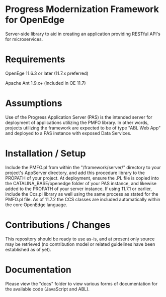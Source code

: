 # Progress Modernization Framework for OpenEdge

Server-side library to aid in creating an application providing RESTful API's for microservices.


Requirements
====================
OpenEge 11.6.3 or later (11.7.x preferred)

Apache Ant 1.9.x+ (included in OE 11.7)


Assumptions
====================

Use of the Progress Application Server (PAS) is the intended server for deployment of applications utilizing the PMFO library. In other words, projects utilizing the framework are expected to be of type "ABL Web App" and deployed to a PAS instance with exposed Data Services.


Installation / Setup
====================

Include the PMFO.pl from within the "/framework/server/" directory to your project's AppServer directory, and add this procedure library to the PROPATH of your project. At deployment, ensure the .PL file is copied into the CATALINA_BASE/openedge folder of your PAS instance, and likewise added to the PROPATH of your server instance. If using 11.7.1 or earlier, include the Ccs.pl library as well using the same process as stated for the PMFO.pl file. As of 11.7.2 the CCS classes are included automatically within the core OpenEdge language.


Contributions / Changes
====================

This repository should be ready to use as-is, and at present only source may be retrieved (no contribution model or related guidelines have been established as of yet).


Documentation
====================

Please view the "docs" folder to view various forms of documentation for the available code (JavaScript and ABL).
